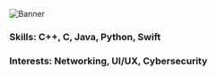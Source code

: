 ![Banner](https://user-images.githubusercontent.com/67291313/103587430-7c9ce100-4ee7-11eb-83c6-ab0d2084bf42.png)

### Skills:       C++, C, Java, Python, Swift
### Interests:    Networking, UI/UX, Cybersecurity
